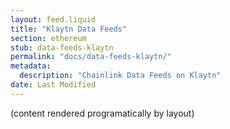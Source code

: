 ```yaml
---
layout: feed.liquid
title: "Klaytn Data Feeds"
section: ethereum
stub: data-feeds-klaytn
permalink: "docs/data-feeds-klaytn/"
metadata:
  description: "Chainlink Data Feeds on Klaytn"
date: Last Modified
---
```

(content rendered programatically by layout)
